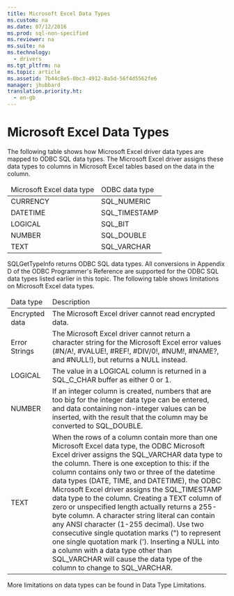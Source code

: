 ```yaml
---
title: Microsoft Excel Data Types
ms.custom: na
ms.date: 07/12/2016
ms.prod: sql-non-specified
ms.reviewer: na
ms.suite: na
ms.technology: 
  - drivers
ms.tgt_pltfrm: na
ms.topic: article
ms.assetid: 7b44c8e5-0bc3-4912-8a5d-56f4d5562fe6
manager: jhubbard
translation.priority.ht: 
  - en-gb
---
```

# Microsoft Excel Data Types
<?xml version="1.0" encoding="utf-8"?>
<developerConceptualDocument xmlns="http://ddue.schemas.microsoft.com/authoring/2003/5" xmlns:xlink="http://www.w3.org/1999/xlink" xmlns:xsi="http://www.w3.org/2001/XMLSchema-instance" xsi:schemaLocation="http://ddue.schemas.microsoft.com/authoring/2003/5 http://dduestorage.blob.core.windows.net/ddueschema/developer.xsd">
  <introduction>
    <para>The following table shows how Microsoft Excel driver data types are mapped to ODBC SQL data types. The Microsoft Excel driver assigns these data types to columns in Microsoft Excel tables based on the data in the column.</para>
  </introduction>
  <section>
    <content>
      <table xmlns:caps="http://schemas.microsoft.com/build/caps/2013/11">
        <thead>
          <tr>
            <TD>
              <para>Microsoft Excel data type</para>
            </TD>
            <TD>
              <para>ODBC data type</para>
            </TD>
          </tr>
        </thead>
        <tbody>
          <tr>
            <TD>
              <para>CURRENCY</para>
            </TD>
            <TD>
              <para>SQL_NUMERIC</para>
            </TD>
          </tr>
          <tr>
            <TD>
              <para>DATETIME</para>
            </TD>
            <TD>
              <para>SQL_TIMESTAMP</para>
            </TD>
          </tr>
          <tr>
            <TD>
              <para>LOGICAL</para>
            </TD>
            <TD>
              <para>SQL_BIT</para>
            </TD>
          </tr>
          <tr>
            <TD>
              <para>NUMBER</para>
            </TD>
            <TD>
              <para>SQL_DOUBLE</para>
            </TD>
          </tr>
          <tr>
            <TD>
              <para>TEXT</para>
            </TD>
            <TD>
              <para>SQL_VARCHAR</para>
            </TD>
          </tr>
        </tbody>
      </table>
      <alert class="note">
        <para>
          <legacyBold>SQLGetTypeInfo</legacyBold> returns ODBC SQL data types. All conversions in Appendix D of the <legacyItalic>ODBC Programmer's Reference</legacyItalic> are supported for the ODBC SQL data types listed earlier in this topic.</para>
      </alert>
      <para>The following table shows limitations on Microsoft Excel data types.</para>
      <table xmlns:caps="http://schemas.microsoft.com/build/caps/2013/11">
        <thead>
          <tr>
            <TD>
              <para>Data type</para>
            </TD>
            <TD>
              <para>Description</para>
            </TD>
          </tr>
        </thead>
        <tbody>
          <tr>
            <TD>
              <para>Encrypted data</para>
            </TD>
            <TD>
              <para>The Microsoft Excel driver cannot read encrypted data.</para>
            </TD>
          </tr>
          <tr>
            <TD>
              <para>Error Strings</para>
            </TD>
            <TD>
              <para>The Microsoft Excel driver cannot return a character string for the Microsoft Excel error values (#N/A!, #VALUE!, #REF!, #DIV/0!, #NUM!, #NAME?, and #NULL!), but returns a NULL instead.</para>
            </TD>
          </tr>
          <tr>
            <TD>
              <para>LOGICAL</para>
            </TD>
            <TD>
              <para>The value in a LOGICAL column is returned in a SQL_C_CHAR buffer as either 0 or 1.</para>
            </TD>
          </tr>
          <tr>
            <TD>
              <para>NUMBER</para>
            </TD>
            <TD>
              <para>If an integer column is created, numbers that are too big for the integer data type can be entered, and data containing non-integer values can be inserted, with the result that the column may be converted to SQL_DOUBLE.</para>
            </TD>
          </tr>
          <tr>
            <TD>
              <para>TEXT</para>
            </TD>
            <TD>
              <para>When the rows of a column contain more than one Microsoft Excel data type, the ODBC Microsoft Excel driver assigns the SQL_VARCHAR data type to the column. There is one exception to this: if the column contains only two or three of the datetime data types (DATE, TIME, and DATETIME), the ODBC Microsoft Excel driver assigns the SQL_TIMESTAMP data type to the column.</para>
              <para>Creating a TEXT column of zero or unspecified length actually returns a 255-byte column.</para>
              <para>A character string literal can contain any ANSI character (1-255 decimal). Use two consecutive single quotation marks (") to represent one single quotation mark (').</para>
              <para>Inserting a NULL into a column with a data type other than SQL_VARCHAR will cause the data type of the column to change to SQL_VARCHAR.</para>
            </TD>
          </tr>
        </tbody>
      </table>
      <para>More limitations on data types can be found in <legacyLink xlink:href="81c4eab7-1f6b-47a0-b940-89d6c6a14dae">Data Type Limitations</legacyLink>.</para>
    </content>
  </section>
  <relatedTopics />
</developerConceptualDocument>